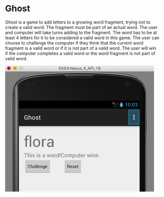 # Ghost
Ghost is a game to add letters to a growing word fragment, trying not to create a valid word. The fragment must be part of an actual word. The user and computer will take turns adding to the fragment. The word has to be at least 4 letters for it to be considered a valid word in this game. The user can choose to challenge the computer if they think that the current word fragment is a valid word or if it is not part of a valid word. The user will win if the computer completes a valid word or the word fragment is not part of valid word.

![Alt text](app/src/main/assets/Screen.Shot.2016-03-04.at.10.03.48.AM.png?raw=true "Ghost App")

